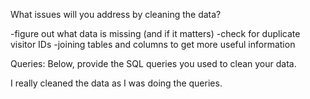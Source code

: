 What issues will you address by cleaning the data?

-figure out what data is missing (and if it matters) 
-check for duplicate visitor IDs 
-joining tables and columns to get more useful information 



Queries:
Below, provide the SQL queries you used to clean your data.

I really cleaned the data as I was doing the queries. 
